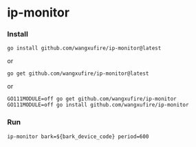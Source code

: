 # ip-monitor

### Install
```
go install github.com/wangxufire/ip-monitor@latest
```
or 
```
go get github.com/wangxufire/ip-monitor@latest
```
or 
```
GO111MODULE=off go get github.com/wangxufire/ip-monitor
GO111MODULE=off go install github.com/wangxufire/ip-monitor
```

### Run
```shell
ip-monitor bark=${bark_device_code} period=600
```
